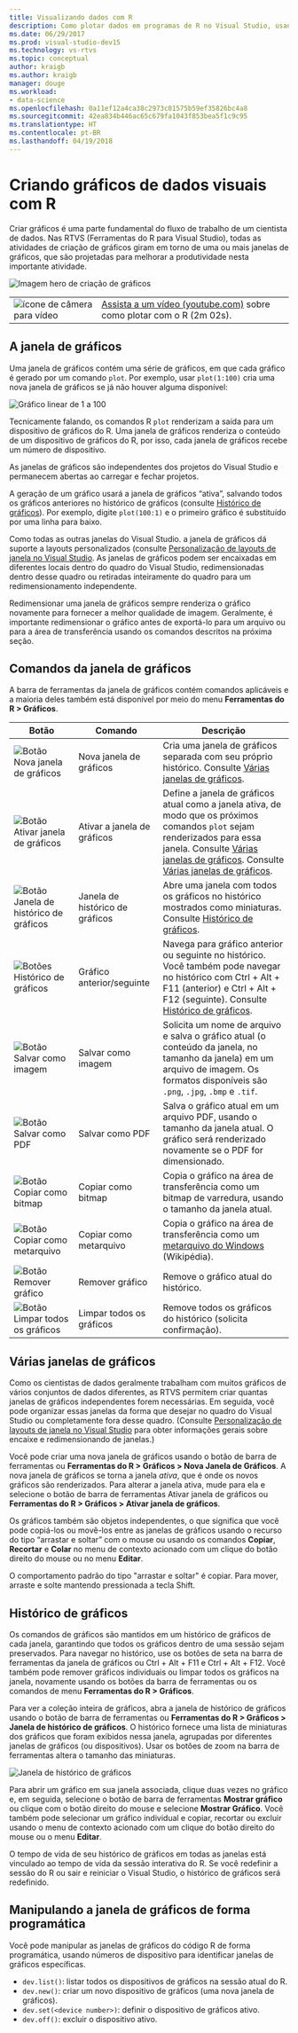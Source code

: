 ```yaml
---
title: Visualizando dados com R
description: Como plotar dados em programas de R no Visual Studio, usando janelas de plotagem.
ms.date: 06/29/2017
ms.prod: visual-studio-dev15
ms.technology: vs-rtvs
ms.topic: conceptual
author: kraigb
ms.author: kraigb
manager: douge
ms.workload:
- data-science
ms.openlocfilehash: 0a11ef12a4ca38c2973c01575b59ef35826bc4a8
ms.sourcegitcommit: 42ea834b446ac65c679fa1043f853bea5f1c9c95
ms.translationtype: HT
ms.contentlocale: pt-BR
ms.lasthandoff: 04/19/2018
---
```

# <a name="creating-visual-data-plots-with-r"></a>Criando gráficos de dados visuais com R

Criar gráficos é uma parte fundamental do fluxo de trabalho de um cientista de dados. Nas RTVS (Ferramentas do R para Visual Studio), todas as atividades de criação de gráficos giram em torno de uma ou mais janelas de gráficos, que são projetadas para melhorar a produtividade nesta importante atividade.

![Imagem hero de criação de gráficos](media/plotting-hero-image.png)

|   |   |
|---|---|
| ![ícone de câmera para vídeo](../install/media/video-icon.png "Assistir a um vídeo") | [Assista a um vídeo (youtube.com)](https://www.youtube.com/watch?v=ZTbKmz5RSgY) sobre como plotar com o R (2m 02s). |

## <a name="the-plot-window"></a>A janela de gráficos

Uma janela de gráficos contém uma série de gráficos, em que cada gráfico é gerado por um comando `plot`. Por exemplo, usar `plot(1:100)` cria uma nova janela de gráficos se já não houver alguma disponível:

![Gráfico linear de 1 a 100](media/plotting-1-to-100.png)

Tecnicamente falando, os comandos R `plot` renderizam a saída para um dispositivo de gráficos do R. Uma janela de gráficos renderiza o conteúdo de um dispositivo de gráficos do R, por isso, cada janela de gráficos recebe um número de dispositivo.

As janelas de gráficos são independentes dos projetos do Visual Studio e permanecem abertas ao carregar e fechar projetos.

A geração de um gráfico usará a janela de gráficos “ativa”, salvando todos os gráficos anteriores no histórico de gráficos (consulte [Histórico de gráficos](#plot-history)). Por exemplo, digite `plot(100:1)` e o primeiro gráfico é substituído por uma linha para baixo.

Como todas as outras janelas do Visual Studio. a janela de gráficos dá suporte a layouts personalizados (consulte [Personalização de layouts de janela no Visual Studio](../ide/customizing-window-layouts-in-visual-studio.md). As janelas de gráficos podem ser encaixadas em diferentes locais dentro do quadro do Visual Studio, redimensionadas dentro desse quadro ou retiradas inteiramente do quadro para um redimensionamento independente. 

Redimensionar uma janela de gráficos sempre renderiza o gráfico novamente para fornecer a melhor qualidade de imagem. Geralmente, é importante redimensionar o gráfico antes de exportá-lo para um arquivo ou para a área de transferência usando os comandos descritos na próxima seção.

## <a name="plot-window-commands"></a>Comandos da janela de gráficos

A barra de ferramentas da janela de gráficos contém comandos aplicáveis e a maioria deles também está disponível por meio do menu **Ferramentas do R > Gráficos**.

| Botão | Comando | Descrição | 
| --- | --- | --- |
| ![Botão Nova janela de gráficos](media/plotting-toolbar-01-new-plot-window.png) | Nova janela de gráficos | Cria uma janela de gráficos separada com seu próprio histórico. Consulte [Várias janelas de gráficos](#multiple-plot-windows). |
| ![Botão Ativar janela de gráficos](media/plotting-toolbar-02-activate-plot-window.png) | Ativar a janela de gráficos | Define a janela de gráficos atual como a janela ativa, de modo que os próximos comandos `plot` sejam renderizados para essa janela. Consulte [Várias janelas de gráficos](#multiple-plot-windows). Consulte [Várias janelas de gráficos](#multiple-plot-windows). |
| ![Botão Janela de histórico de gráficos](media/plotting-toolbar-03-plot-history.png) | Janela de histórico de gráficos | Abre uma janela com todos os gráficos no histórico mostrados como miniaturas. Consulte [Histórico de gráficos](#plot-history). |
| ![Botões Histórico de gráficos](media/plotting-toolbar-04-plot-history-arrows.png) | Gráfico anterior/seguinte |  Navega para gráfico anterior ou seguinte no histórico. Você também pode navegar no histórico com Ctrl + Alt + F11 (anterior) e Ctrl + Alt + F12 (seguinte). Consulte [Histórico de gráficos](#plot-history). |
| ![Botão Salvar como imagem](media/plotting-toolbar-05-save-as-image.png)| Salvar como imagem | Solicita um nome de arquivo e salva o gráfico atual (o conteúdo da janela, no tamanho da janela) em um arquivo de imagem. Os formatos disponíveis são `.png`, `.jpg`, `.bmp` e `.tif`. |
| ![Botão Salvar como PDF](media/plotting-toolbar-06-save-as-pdf.png)| Salvar como PDF | Salva o gráfico atual em um arquivo PDF, usando o tamanho da janela atual. O gráfico será renderizado novamente se o PDF for dimensionado. |
| ![Botão Copiar como bitmap](media/plotting-toolbar-07-copy-as-bitmap.png)| Copiar como bitmap | Copia o gráfico na área de transferência como um bitmap de varredura, usando o tamanho da janela atual. | 
| ![Botão Copiar como metarquivo](media/plotting-toolbar-08-copy-as-metafile.png)| Copiar como metarquivo | Copia o gráfico na área de transferência como um [metarquivo do Windows](https://en.wikipedia.org/wiki/Windows_Metafile) (Wikipédia). | 
| ![Botão Remover gráfico](media/plotting-toolbar-09-remove-plot.png)| Remover gráfico | Remove o gráfico atual do histórico. |
| ![Botão Limpar todos os gráficos](media/plotting-toolbar-10-clear-all-plots.png) | Limpar todos os gráficos | Remove todos os gráficos do histórico (solicita confirmação). |

## <a name="multiple-plot-windows"></a>Várias janelas de gráficos

Como os cientistas de dados geralmente trabalham com muitos gráficos de vários conjuntos de dados diferentes, as RTVS permitem criar quantas janelas de gráficos independentes forem necessárias. Em seguida, você pode organizar essas janelas da forma que desejar no quadro do Visual Studio ou completamente fora desse quadro. (Consulte [Personalização de layouts de janela no Visual Studio](../ide/customizing-window-layouts-in-visual-studio.md) para obter informações gerais sobre encaixe e redimensionando de janelas.)

Você pode criar uma nova janela de gráficos usando o botão de barra de ferramentas ou **Ferramentas do R > Gráficos > Nova Janela de Gráficos**. A nova janela de gráficos se torna a janela *ativa*, que é onde os novos gráficos são renderizados. Para alterar a janela ativa, mude para ela e selecione o botão de barra de ferramentas Ativar janela de gráficos ou **Ferramentas do R > Gráficos > Ativar janela de gráficos**.

Os gráficos também são objetos independentes, o que significa que você pode copiá-los ou movê-los entre as janelas de gráficos usando o recurso do tipo “arrastar e soltar” com o mouse ou usando os comandos **Copiar**, **Recortar** e **Colar** no menu de contexto acionado com um clique do botão direito do mouse ou no menu **Editar**.

O comportamento padrão do tipo "arrastar e soltar" é copiar. Para mover, arraste e solte mantendo pressionada a tecla Shift.

## <a name="plot-history"></a>Histórico de gráficos

Os comandos de gráficos são mantidos em um histórico de gráficos de cada janela, garantindo que todos os gráficos dentro de uma sessão sejam preservados. Para navegar no histórico, use os botões de seta na barra de ferramentas da janela de gráficos ou Ctrl + Alt + F11 e Ctrl + Alt + F12. Você também pode remover gráficos individuais ou limpar todos os gráficos na janela, novamente usando os botões da barra de ferramentas ou os comandos de menu **Ferramentas do R > Gráficos**.

Para ver a coleção inteira de gráficos, abra a janela de histórico de gráficos usando o botão de barra de ferramentas ou **Ferramentas do R > Gráficos > Janela de histórico de gráficos**.
O histórico fornece uma lista de miniaturas dos gráficos que foram exibidos nessa janela, agrupadas por diferentes janelas de gráficos (ou dispositivos). Usar os botões de zoom na barra de ferramentas altera o tamanho das miniaturas.

![Janela de histórico de gráficos](media/plotting-plot-history-window.png)

Para abrir um gráfico em sua janela associada, clique duas vezes no gráfico e, em seguida, selecione o botão de barra de ferramentas **Mostrar gráfico** ou clique com o botão direito do mouse e selecione **Mostrar Gráfico**. Você também pode selecionar um gráfico individual e copiar, recortar ou excluir usando o menu de contexto acionado com um clique do botão direito do mouse ou o menu **Editar**.

O tempo de vida de seu histórico de gráficos em todas as janelas está vinculado ao tempo de vida da sessão interativa do R. Se você redefinir a sessão do R ou sair e reiniciar o Visual Studio, o histórico de gráficos será redefinido.

## <a name="programmatically-manipulating-plot-windows"></a>Manipulando a janela de gráficos de forma programática

Você pode manipular as janelas de gráficos do código R de forma programática, usando números de dispositivo para identificar janelas de gráficos específicas. 

- `dev.list()`: listar todos os dispositivos de gráficos na sessão atual do R.
- `dev.new()`: criar um novo dispositivo de gráficos (uma nova janela de gráficos).
- `dev.set(<device number>)`: definir o dispositivo de gráficos ativo.
- `dev.off()`: excluir o dispositivo ativo.
